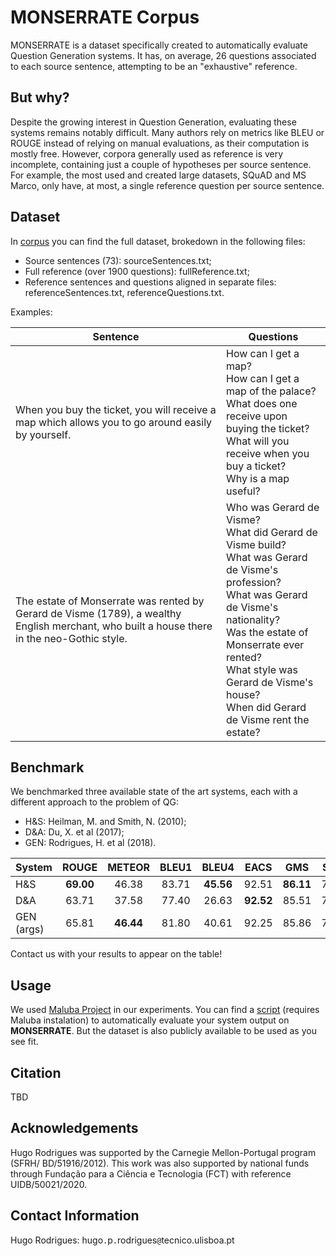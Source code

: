 # MONSERRATE Corpus

MONSERRATE is a dataset specifically created to automatically evaluate Question Generation systems. It has, on average, 26 questions associated to each source sentence, attempting to be an "exhaustive" reference.

## But why?

Despite the growing interest in Question Generation, evaluating these systems remains notably difficult. Many authors rely on metrics like BLEU or ROUGE instead of relying on manual evaluations, as their computation is mostly free. However, corpora generally used as reference is very incomplete, containing just a couple of hypotheses per source sentence. For example, the most used and created large datasets, SQuAD and MS Marco, only have, at most, a single reference question per source sentence. 

## Dataset

In [corpus](corpus) you can find the full dataset, brokedown in the following files:

* Source sentences (73): sourceSentences.txt;
* Full reference (over 1900 questions): fullReference.txt;
* Reference sentences and questions aligned in separate files: referenceSentences.txt, referenceQuestions.txt.

Examples:

Sentence | Questions
----- | -----
When you buy the ticket, you will receive a map which allows you to go around easily by yourself. | How can I get a map? <br /> How can I get a map of the palace? <br /> What does one receive upon buying the ticket? <br /> What will you receive when you buy a ticket? <br /> Why is a map useful?
The estate of Monserrate was rented by Gerard de Visme (1789), a wealthy English merchant, who built a house there in the neo-Gothic style. | Who was Gerard de Visme? <br /> What did Gerard de Visme build? <br /> What was Gerard de Visme's profession? <br /> What was Gerard de Visme's nationality? <br /> Was the estate of Monserrate ever rented? <br /> What style was Gerard de Visme's house? <br /> When did Gerard de Visme rent the estate?

## Benchmark

We benchmarked three available state of the art systems, each with a different approach to the problem of QG:

* H&S: Heilman, M. and Smith, N. (2010);
* D&A: Du, X. et al (2017);
* GEN: Rodrigues, H. et al (2018).


System | ROUGE | METEOR | BLEU1 | BLEU4 | EACS | GMS | STCS | VECS
:------ | :-----: | :-----: | :-----: | :-----: | :-----: | :-----: | :-----: | :-----:
H&S | **69.00** | 46.38 | 83.71 | **45.56** | 92.51 | **86.11** | 73.26 | 77.92
D&A | 63.71  | 37.58  | 77.40 | 26.63 | **92.52** | 85.51 |  74.47 | 77.54
GEN (args) | 65.81 | **46.44** | 81.80 | 40.61 | 92.25 | 85.86 | 71.17 | **80.89**


Contact us with your results to appear on the table!

## Usage

We used [Maluba Project](https://github.com/Maluuba/nlg-eval) in our experiments. You can find a [script](script) (requires Maluba instalation) to automatically evaluate your system output on **MONSERRATE**. But the dataset is also publicly available to be used as you see fit.

## Citation

TBD

## Acknowledgements
Hugo Rodrigues was supported by the Carnegie Mellon-Portugal program (SFRH/ BD/51916/2012). This work was also supported by national funds through Fundação para a Ciência e Tecnologia (FCT) with reference UIDB/50021/2020.

## Contact Information

Hugo Rodrigues: hugo`.`p`.`rodrigues`@`tecnico.ulisboa.pt
